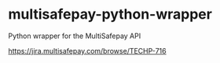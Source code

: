 # multisafepay-python-wrapper
Python wrapper for the MultiSafepay API

https://jira.multisafepay.com/browse/TECHP-716 
